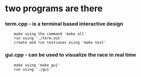 # two programs are there

### term.cpp - is a terminal based interactive design
		make using the command 'make all'
		run using './term.out'
		create and run testcases using 'make test'

### gui.cpp - can be used to visualize the race in real time
		make using 'make gui'
		run using './gui'